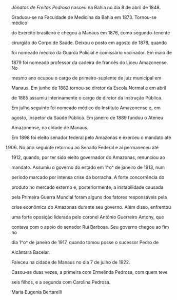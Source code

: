 

*Jônatas de Freitas Pedrosa* nasceu na Bahia no dia 8 de abril de 1848.



Graduou-se na Faculdade de Medicina da Bahia em 1873. Tornou-se médico

do Exército brasileiro e chegou a Manaus em 1876, como segundo-tenente

cirurgião do Corpo de Saúde. Deixou o posto em agosto de 1878, quando

foi nomeado médico da Guarda Policial e comissário vacinador. Em maio de

1879 foi nomeado professor da cadeira de francês do Liceu Amazonense. No

mesmo ano ocupou o cargo de primeiro-suplente de juiz municipal em

Manaus. Em junho de 1882 tornou-se diretor da Escola Normal e em abril

de 1885 assumiu interinamente o cargo de diretor da Instrução Pública.

Em julho seguinte foi nomeado médico do Instituto Amazonense e, em

agosto, inspetor da Saúde Pública. Em janeiro de 1889 fundou o Ateneu

Amazonense, na cidade de Manaus.



Em 1898 foi eleito senador federal pelo Amazonas e exerceu o mandato até

1906. No ano seguinte retornou ao Senado Federal e aí permaneceu até

1912, quando, por ter sido eleito governador do Amazonas, renunciou ao

mandato. Assumiu o governo do estado em 1^o^ de janeiro de 1913, num

período marcado por intensa crise da borracha. A forte concorrência do

produto no mercado externo e, posteriormente, a instabilidade causada

pela Primeira Guerra Mundial foram alguns dos fatores responsáveis pela

crise econômica do Amazonas durante seu governo. Além disso, enfrentou

uma forte oposição liderada pelo coronel Antônio Guerreiro Antony, que

contava com o apoio do senador Rui Barbosa. Seu governo chegou ao fim no

dia 1^o^ de janeiro de 1917, quando tomou posse o sucessor Pedro de

Alcântara Bacelar.



Faleceu na cidade de Manaus no dia 7 de julho de 1922.



Casou-se duas vezes, a primeira com Ermelinda Pedrosa, com quem teve

seis filhos, e a segunda com Carolina Pedrosa.



Maria Eugenia Bertarelli



